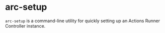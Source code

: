 # arc-setup

`arc-setup` is a command-line utility for quickly setting up an Actions Runner
Controller instance.
